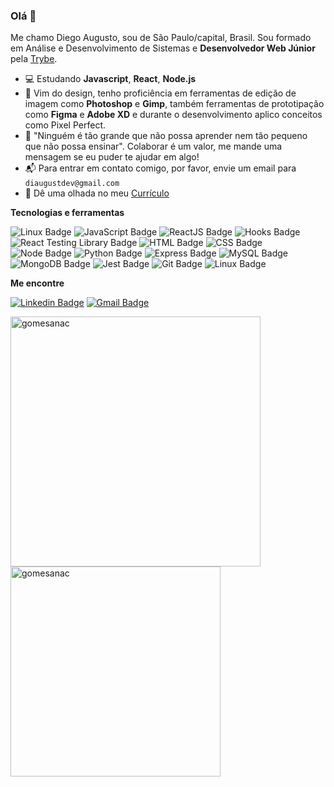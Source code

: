 ### Olá 👋

Me chamo Diego Augusto, sou de São Paulo/capital, Brasil. Sou formado em Análise e Desenvolvimento de Sistemas e **Desenvolvedor Web Júnior** pela [Trybe](https://www.betrybe.com/).

- 💻 Estudando **Javascript**, **React**, **Node.js**
- 🎨 Vim do design, tenho proficiência em ferramentas de edição de imagem como **Photoshop** e **Gimp**, também ferramentas de prototipação como **Figma** e **Adobe XD** e durante o desenvolvimento aplico conceitos como Pixel Perfect.
- 💬 "Ninguém é tão grande que não possa aprender nem tão pequeno que não possa ensinar". Colaborar é um valor, me mande uma mensagem se eu puder te ajudar em algo!
- 📬 Para entrar em contato comigo, por favor, envie um email para `diaugustdev@gmail.com`
- 📄 Dê uma olhada no meu [Currículo](https://docs.google.com/document/d/1PDQhOcSwBntbPtBl3LXghmxPFOtOWmbObeW4fuFlsEI/edit)

**Tecnologias e ferramentas**

![Linux Badge](https://img.shields.io/badge/-Linux-FCC624?style=flat-square&logo=Linux&logoColor=black)
![JavaScript Badge](https://img.shields.io/badge/-JavaScript-yellow?style=flat-square&logo=JavaScript&logoColor=white)
![ReactJS Badge](https://img.shields.io/badge/-React-61DAFB?style=flat-square&logo=React&logoColor=black)
![Hooks Badge](https://img.shields.io/badge/-Hooks-61DAFB?style=flat-square&logo=React&logoColor=black)
![React Testing Library Badge](https://img.shields.io/badge/-RTL-61DAFB?style=flat-square&logo=react&logoColor=black)
![HTML Badge](https://img.shields.io/badge/-HTML-E34F26?style=flat-square&logo=html5&logoColor=white)
![CSS Badge](https://img.shields.io/badge/-CSS-1572B6?style=flat-square&logo=css3&logoColor=white)
![Node Badge](https://img.shields.io/badge/-Node.js-339933?style=flat-square&logo=node.js&logoColor=white)
![Python Badge](https://img.shields.io/badge/-Python-306998?style=flat-square&logo=python&logoColor=white)
![Express Badge](https://img.shields.io/badge/-Express.js-grey?style=flat-square&logo=expressjs&logoColor=white)
![MySQL Badge](https://img.shields.io/badge/-MySQL-4479A1?style=flat-square&logo=MySQL&logoColor=white)
![MongoDB Badge](https://img.shields.io/badge/-MongoDB-47A248?style=flat-square&logo=mongodb&logoColor=white)
![Jest Badge](https://img.shields.io/badge/-Jest-C21325?style=flat-square&logo=jest&logoColor=white)
![Git Badge](https://img.shields.io/badge/-Git-F05032?style=flat-square&logo=git&logoColor=white)
![Linux Badge](https://img.shields.io/badge/-Linux-FCC624?style=flat-square&logo=Linux&logoColor=black)

**Me encontre**

[![Linkedin Badge](https://img.shields.io/badge/-LinkedIn-0077B5?style=flat-square&logo=Linkedin&logoColor=white&link=https://www.linkedin.com/in/diegoaugust/)](https://www.linkedin.com/in/diegoaugust/)
[![Gmail Badge](https://img.shields.io/badge/-Gmail-D14836?style=flat-square&logo=Gmail&logoColor=white&link=mailto:diaugustdev@gmail.com)](mailto:diaugustdev@gmail.com)

<a href="https://github.com/diaugust">
  <img align="center" width="400px" src="https://github-readme-stats.vercel.app/api?username=gomesanac&show_icons=true&theme=dracula" alt="gomesanac" />
</a>
<a href="https://github.com/diaugust">
  <img align="center" width="336px" src="https://github-readme-stats.vercel.app/api/top-langs/?username=gomesanac&layout=compact&theme=dracula" alt="gomesanac" />
</a>
